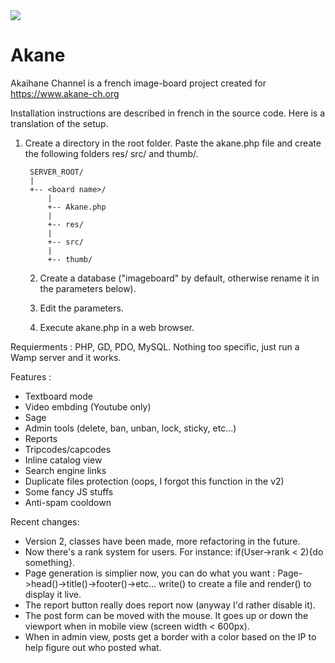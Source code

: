 <img src="https://www.akane-ch.org/img/akane-capture.png">

# Akane
Akaihane Channel is a french image-board project created for https://www.akane-ch.org

Installation instructions are described in french in the source code. Here is a translation of the setup.

1) Create a directory in the root folder. Paste the akane.php file and create the following folders res/ src/ and thumb/.

        SERVER_ROOT/
        |
        +-- <board name>/
            |
            +-- Akane.php
            |
            +-- res/
            |
            +-- src/
            |
            +-- thumb/


    2) Create a database ("imageboard" by default, otherwise rename it in the parameters below).

    3) Edit the parameters.

    4) Execute akane.php in a web browser.

Requierments : PHP, GD, PDO, MySQL. Nothing too specific, just run a Wamp server and it works.

Features :
- Textboard mode
- Video embding (Youtube only)
- Sage
- Admin tools (delete, ban, unban, lock, sticky, etc...)
- Reports
- Tripcodes/capcodes
- Inline catalog view
- Search engine links
- Duplicate files protection (oops, I forgot this function in the v2)
- Some fancy JS stuffs
- Anti-spam cooldown

Recent changes:
- Version 2, classes have been made, more refactoring in the future.
- Now there's a rank system for users. For instance: if(User->rank < 2){do something}.
- Page generation is simplier now, you can do what you want : Page->head()->title()->footer()->etc... write() to create a file and render() to display it live.
- The report button really does report now (anyway I'd rather disable it).
- The post form can be moved with the mouse. It goes up or down the viewport when in mobile view (screen width < 600px).
- When in admin view, posts get a border with a color based on the IP to help figure out who posted what.
